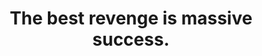 ---
title: "The best revenge is massive success."
attribution: "Frank Sinatra"
related:
  - _wikipedia-people/Frank_Sinatra.md
tags:
  - Frank Sinatra
  - Failure
  - Quote
  - Success
---